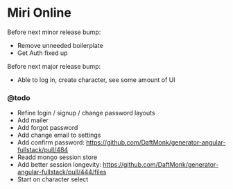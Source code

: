 Miri Online
===========

Before next minor release bump:
 - Remove unneeded boilerplate
 - Get Auth fixed up

Before next major release bump:
 - Able to log in, create character, see some amount of UI

### @todo
 
 - Refine login / signup / change password layouts
 - Add mailer
 - Add forgot password
 - Add change email to settings
 - Add confirm password: https://github.com/DaftMonk/generator-angular-fullstack/pull/484
 - Readd mongo session store
 - Add better session longevity: https://github.com/DaftMonk/generator-angular-fullstack/pull/444/files
 - Start on character select
